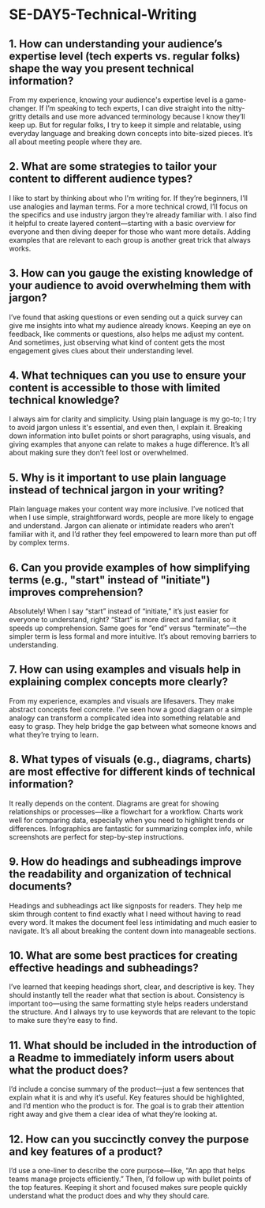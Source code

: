 # SE-DAY5-Technical-Writing
## 1. How can understanding your audience’s expertise level (tech experts vs. regular folks) shape the way you present technical information?

From my experience, knowing your audience's expertise level is a game-changer. If I’m speaking to tech experts, I can dive straight into the nitty-gritty details and use more advanced terminology because I know they’ll keep up. But for regular folks, I try to keep it simple and relatable, using everyday language and breaking down concepts into bite-sized pieces. It’s all about meeting people where they are.

## 2. What are some strategies to tailor your content to different audience types?

I like to start by thinking about who I'm writing for. If they’re beginners, I’ll use analogies and layman terms. For a more technical crowd, I’ll focus on the specifics and use industry jargon they’re already familiar with. I also find it helpful to create layered content—starting with a basic overview for everyone and then diving deeper for those who want more details. Adding examples that are relevant to each group is another great trick that always works.

## 3. How can you gauge the existing knowledge of your audience to avoid overwhelming them with jargon?

I’ve found that asking questions or even sending out a quick survey can give me insights into what my audience already knows. Keeping an eye on feedback, like comments or questions, also helps me adjust my content. And sometimes, just observing what kind of content gets the most engagement gives clues about their understanding level.

## 4. What techniques can you use to ensure your content is accessible to those with limited technical knowledge?

I always aim for clarity and simplicity. Using plain language is my go-to; I try to avoid jargon unless it's essential, and even then, I explain it. Breaking down information into bullet points or short paragraphs, using visuals, and giving examples that anyone can relate to makes a huge difference. It’s all about making sure they don’t feel lost or overwhelmed.

## 5. Why is it important to use plain language instead of technical jargon in your writing?

Plain language makes your content way more inclusive. I’ve noticed that when I use simple, straightforward words, people are more likely to engage and understand. Jargon can alienate or intimidate readers who aren’t familiar with it, and I’d rather they feel empowered to learn more than put off by complex terms.

## 6. Can you provide examples of how simplifying terms (e.g., "start" instead of "initiate") improves comprehension?

Absolutely! When I say “start” instead of “initiate,” it’s just easier for everyone to understand, right? “Start” is more direct and familiar, so it speeds up comprehension. Same goes for “end” versus “terminate”—the simpler term is less formal and more intuitive. It’s about removing barriers to understanding.

## 7. How can using examples and visuals help in explaining complex concepts more clearly?

From my experience, examples and visuals are lifesavers. They make abstract concepts feel concrete. I’ve seen how a good diagram or a simple analogy can transform a complicated idea into something relatable and easy to grasp. They help bridge the gap between what someone knows and what they’re trying to learn.

## 8. What types of visuals (e.g., diagrams, charts) are most effective for different kinds of technical information?

It really depends on the content. Diagrams are great for showing relationships or processes—like a flowchart for a workflow. Charts work well for comparing data, especially when you need to highlight trends or differences. Infographics are fantastic for summarizing complex info, while screenshots are perfect for step-by-step instructions.

## 9. How do headings and subheadings improve the readability and organization of technical documents?

Headings and subheadings act like signposts for readers. They help me skim through content to find exactly what I need without having to read every word. It makes the document feel less intimidating and much easier to navigate. It’s all about breaking the content down into manageable sections.

## 10. What are some best practices for creating effective headings and subheadings?

I’ve learned that keeping headings short, clear, and descriptive is key. They should instantly tell the reader what that section is about. Consistency is important too—using the same formatting style helps readers understand the structure. And I always try to use keywords that are relevant to the topic to make sure they’re easy to find.

## 11. What should be included in the introduction of a Readme to immediately inform users about what the product does?

I’d include a concise summary of the product—just a few sentences that explain what it is and why it’s useful. Key features should be highlighted, and I’d mention who the product is for. The goal is to grab their attention right away and give them a clear idea of what they’re looking at.

## 12. How can you succinctly convey the purpose and key features of a product?

I’d use a one-liner to describe the core purpose—like, “An app that helps teams manage projects efficiently.” Then, I’d follow up with bullet points of the top features. Keeping it short and focused makes sure people quickly understand what the product does and why they should care.

